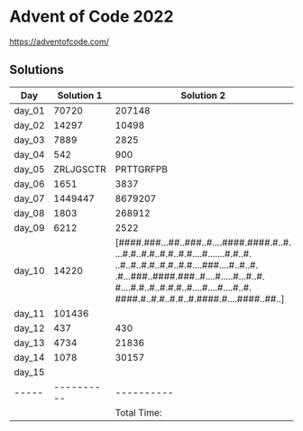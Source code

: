 # Advent of Code 2022

<https://adventofcode.com/>

## Solutions

|  Day  | Solution 1 | Solution 2 | Duration |
| ----- | ---------- | ---------- | -------- |
| day_01 | 70720 | 207148 |  46.107µs |
| day_02 | 14297 | 10498 |  105.316µs |
| day_03 | 7889 | 2825 |  349.988µs |
| day_04 | 542 | 900 |  285.643µs |
| day_05 | ZRLJGSCTR | PRTTGRFPB |  3.01694ms |
| day_06 | 1651 | 3837 |  575.646µs |
| day_07 | 1449447 | 8679207 |  4.199851ms |
| day_08 | 1803 | 268912 |  2.790958ms |
| day_09 | 6212 | 2522 |  5.329455ms |
| day_10 | 14220 | [####.###...##..###..#....####.####.#..#. ...#.#..#.#..#.#..#.#....#.......#.#..#. ..#..#..#.#..#.#..#.#....###....#..#..#. .#...###..####.###..#....#.....#...#..#. #....#.#..#..#.#.#..#....#....#....#..#. ####.#..#.#..#.#..#.####.#....####..##..] |  33.99µs |
| day_11 | 101436 | <no value> |  148.594µs |
| day_12 | 437 | 430 |  1.662433654s |
| day_13 | 4734 | 21836 |  3.668221ms |
| day_14 | 1078 | 30157 |  203.05302ms |
| day_15 | <no value> | <no value> |  74ns |
| ----- | ---------- | ---------- | -------- |
|       |            |Total Time: | 1.886037457s |
